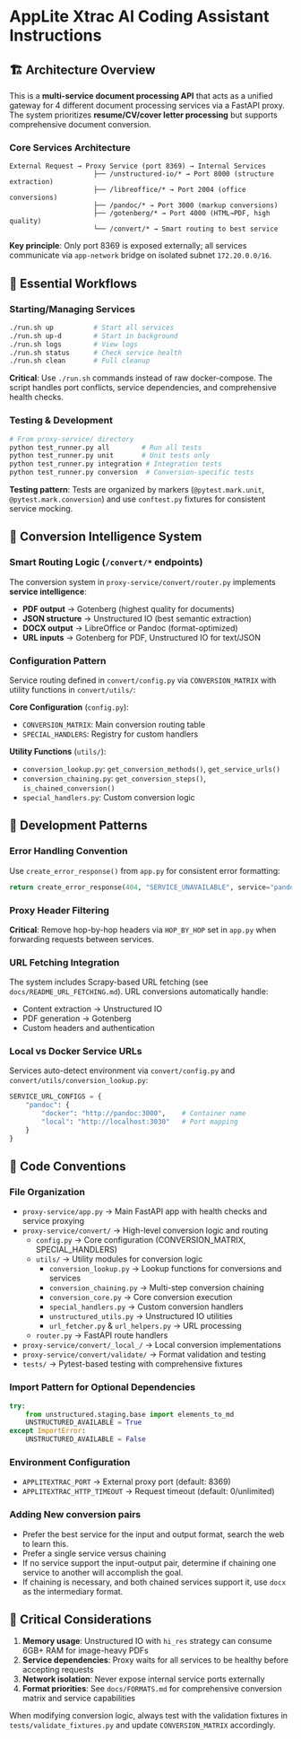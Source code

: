 # AppLite Xtrac AI Coding Assistant Instructions

## 🏗️ Architecture Overview

This is a **multi-service document processing API** that acts as a unified gateway for 4 different document processing services via a FastAPI proxy. The system prioritizes **resume/CV/cover letter processing** but supports comprehensive document conversion.

### Core Services Architecture
```
External Request → Proxy Service (port 8369) → Internal Services
                     ├── /unstructured-io/* → Port 8000 (structure extraction)
                     ├── /libreoffice/* → Port 2004 (office conversions)  
                     ├── /pandoc/* → Port 3000 (markup conversions)
                     ├── /gotenberg/* → Port 4000 (HTML→PDF, high quality)
                     └── /convert/* → Smart routing to best service
```

**Key principle**: Only port 8369 is exposed externally; all services communicate via `app-network` bridge on isolated subnet `172.20.0.0/16`.

## 🚀 Essential Workflows

### Starting/Managing Services
```bash
./run.sh up          # Start all services  
./run.sh up-d        # Start in background
./run.sh logs        # View logs
./run.sh status      # Check service health
./run.sh clean       # Full cleanup
```

**Critical**: Use `./run.sh` commands instead of raw docker-compose. The script handles port conflicts, service dependencies, and comprehensive health checks.

### Testing & Development
```bash
# From proxy-service/ directory
python test_runner.py all        # Run all tests
python test_runner.py unit       # Unit tests only
python test_runner.py integration # Integration tests
python test_runner.py conversion  # Conversion-specific tests
```

**Testing pattern**: Tests are organized by markers (`@pytest.mark.unit`, `@pytest.mark.conversion`) and use `conftest.py` fixtures for consistent service mocking.

## 🎯 Conversion Intelligence System

### Smart Routing Logic (`/convert/*` endpoints)
The conversion system in `proxy-service/convert/router.py` implements **service intelligence**:

- **PDF output** → Gotenberg (highest quality for documents)
- **JSON structure** → Unstructured IO (best semantic extraction) 
- **DOCX output** → LibreOffice or Pandoc (format-optimized)
- **URL inputs** → Gotenberg for PDF, Unstructured IO for text/JSON

### Configuration Pattern
Service routing defined in `convert/config.py` via `CONVERSION_MATRIX` with utility functions in `convert/utils/`:

**Core Configuration** (`config.py`):
- `CONVERSION_MATRIX`: Main conversion routing table
- `SPECIAL_HANDLERS`: Registry for custom handlers

**Utility Functions** (`utils/`):
- `conversion_lookup.py`: `get_conversion_methods()`, `get_service_urls()`
- `conversion_chaining.py`: `get_conversion_steps()`, `is_chained_conversion()`
- `special_handlers.py`: Custom conversion logic

## 🔧 Development Patterns

### Error Handling Convention
Use `create_error_response()` from `app.py` for consistent error formatting:
```python
return create_error_response(404, "SERVICE_UNAVAILABLE", service="pandoc")
```

### Proxy Header Filtering
**Critical**: Remove hop-by-hop headers via `HOP_BY_HOP` set in `app.py` when forwarding requests between services.

### URL Fetching Integration
The system includes Scrapy-based URL fetching (see `docs/README_URL_FETCHING.md`). URL conversions automatically handle:
- Content extraction → Unstructured IO
- PDF generation → Gotenberg
- Custom headers and authentication

### Local vs Docker Service URLs
Services auto-detect environment via `convert/config.py` and `convert/utils/conversion_lookup.py`:
```python
SERVICE_URL_CONFIGS = {
    "pandoc": {
        "docker": "http://pandoc:3000",    # Container name
        "local": "http://localhost:3030"   # Port mapping
    }
}
```

## 📝 Code Conventions

### File Organization
- `proxy-service/app.py` → Main FastAPI app with health checks and service proxying
- `proxy-service/convert/` → High-level conversion logic and routing
  - `config.py` → Core configuration (CONVERSION_MATRIX, SPECIAL_HANDLERS)
  - `utils/` → Utility modules for conversion logic
    - `conversion_lookup.py` → Lookup functions for conversions and services
    - `conversion_chaining.py` → Multi-step conversion chaining
    - `conversion_core.py` → Core conversion execution
    - `special_handlers.py` → Custom conversion handlers
    - `unstructured_utils.py` → Unstructured IO utilities
    - `url_fetcher.py` & `url_helpers.py` → URL processing
  - `router.py` → FastAPI route handlers
- `proxy-service/convert/_local_/` → Local conversion implementations
- `proxy-service/convert/validate/` → Format validation and testing
- `tests/` → Pytest-based testing with comprehensive fixtures

### Import Pattern for Optional Dependencies
```python
try:
    from unstructured.staging.base import elements_to_md
    UNSTRUCTURED_AVAILABLE = True
except ImportError:
    UNSTRUCTURED_AVAILABLE = False
```

### Environment Configuration
- `APPLITEXTRAC_PORT` → External proxy port (default: 8369)
- `APPLITEXTRAC_HTTP_TIMEOUT` → Request timeout (default: 0/unlimited)

### Adding New conversion pairs
- Prefer the best service for the input and output format, search the web to learn this.
- Prefer a single service versus chaining
- If no service support the input-output pair, determine if chaining one service to another will accomplish the goal.
- If chaining is necessary, and both chained services support it, use `docx` as the intermediary format.

## 🚨 Critical Considerations

1. **Memory usage**: Unstructured IO with `hi_res` strategy can consume 6GB+ RAM for image-heavy PDFs
2. **Service dependencies**: Proxy waits for all services to be healthy before accepting requests  
3. **Network isolation**: Never expose internal service ports externally
4. **Format priorities**: See `docs/FORMATS.md` for comprehensive conversion matrix and service capabilities

When modifying conversion logic, always test with the validation fixtures in `tests/validate_fixtures.py` and update `CONVERSION_MATRIX` accordingly.

